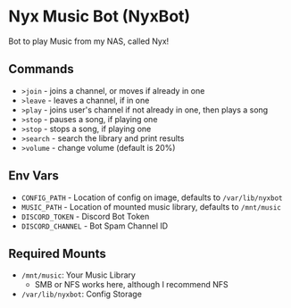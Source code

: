 # Nyx Music Bot (NyxBot)

Bot to play Music from my NAS, called Nyx!

## Commands

- `>join` - joins a channel, or moves if already in one
- `>leave` - leaves a channel, if in one
- `>play` - joins user's channel if not already in one, then plays a song
- `>stop` - pauses a song, if playing one
- `>stop` - stops a song, if playing one
- `>search` - search the library and print results
- `>volume` - change volume (default is 20%)

## Env Vars

- `CONFIG_PATH` - Location of config on image, defaults to `/var/lib/nyxbot`
- `MUSIC_PATH` - Location of mounted music library, defaults to `/mnt/music`
- `DISCORD_TOKEN` - Discord Bot Token
- `DISCORD_CHANNEL` - Bot Spam Channel ID

## Required Mounts

- `/mnt/music`: Your Music Library
  - SMB or NFS works here, although I recommend NFS
- `/var/lib/nyxbot`: Config Storage
